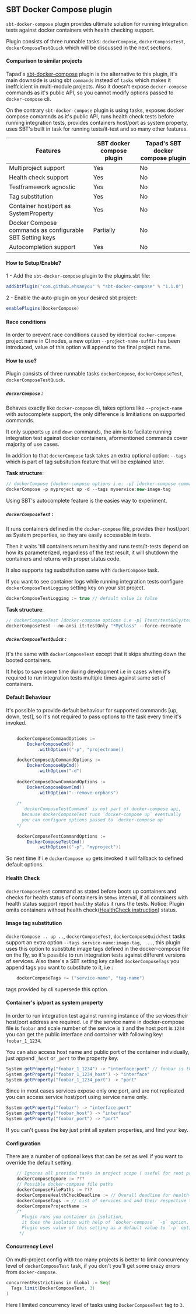 ## SBT Docker Compose plugin

`sbt-docker-compose` plugin provides ultimate solution for running integration tests against docker containers with health checking support.

Plugin consists of three runnable tasks: `dockerCompose`, `dockerComposeTest`, `dockerComposeTestQuick` which will be discussed in the next sections.

#### Comparison to similar projects

Tapad's [sbt-docker-compose](https://github.com/Tapad/sbt-docker-compose) plugin is the alternative to this plugin, it's main downside is using sbt `commands` instead of `tasks` which makes it ineffcicient in multi-module projects.
Also it doesn't expose `docker-compose` commands as it's public API, so you cannot modify options passed to `docker-compose` cli.

On the contrary `sbt-docker-compose` plugin is using tasks, exposes docker compose comamnds as it's public API, runs health check tests before running integration tests, provides containers host/port as system property, uses SBT's built in task for running tests/it-test and so many other features.

| Features                                                 | SBT docker compose plugin | Tapad's SBT docker compose plugin |
|----------------------------------------------------------|---------------------------|-----------------------------------|
| Multiproject support                                     | Yes                       | No                                |
| Health check support                                     | Yes                       | No                                |
| Testframework agnostic                                   | Yes                       | No                                |
| Tag substitution                                         | Yes                       | No                                |
| Container host/port as SystemProperty                    | Yes                       | No                                |
| Docker Compose commands as configurable SBT Setting keys | Partially                 | No                                |
| Autocompletion support                                   | Yes                       | No                                |

#### How to Setup/Enable?

1 - Add the `sbt-docker-compose` plugin to the plugins.sbt file:
```scala
addSbtPlugin("com.github.ehsanyou" % "sbt-docker-compose" % "1.1.0")
```
2 - Enable the auto-plugin on your desired sbt project:
```scala
enablePlugins(DockerCompose)
```

#### Race conditions

In order to prevent race conditions caused by identical `docker-compose` project name in CI nodes, a new option `--project-name-suffix` has been introduced, value of this option will append to the final project name.

#### How to use?

Plugin consists of three runnable tasks `dockerCompose`, `dockerComposeTest`, `dockerComposeTestQuick`.

##### `dockerCompose` :

Behaves exactly like `docker-compose` cli, takes options like `--project-name` with autocomplete support, the only difference is limitiations on supported commands.

It only supports `up` and `down` commands, the aim is to facilate running integration test against docker containers, aformentioned commands cover majority of use cases.

In addition to that `dockerCompose` task takes an extra optional option: `--tags` which is part of tag subsitution feature that will be explained later.

**Task structure**:
```sbt
// dockerCompose [docker-compose options i.e: -p] [docker-compose commands [up, down]] [docker-compose commands options]
dockerCompose -p myproject up -d --tags myservice:new-image-tag
```
Using SBT's autocomplete feature is the easies way to experiment.

##### `dockerComposeTest` :

It runs containers defined in the `docker-compose` file, provides their host/port as System properties, so they are easily accessable in tests.

Then it waits 'till containers return healthy and runs tests/it-tests depend on how its parameterized, regardless of the test result, it will shutdown the containers and returns with proper status code.

It also supports tag susbstitution same with `dockerCompose` task.

If you want to see container logs while running integration tests configure `dockerComposeTestLogging` setting key on your sbt project.

```sbt
dockerComposeTestLogging := true // default value is false
```

**Task structure**:
```sbt
// dockerComposeTest [docker-compose options i.e -p] [test/testOnly/testQuick/it:test,...] [docker-compose up command options: i.e --force-recreate]
dockerComposeTest --no-ansi it:testOnly "*MyClass" --force-recreate
```

##### `dockerComposeTestQuick` :

It's the same with `dockerComposeTest` except that it skips shutting down the booted containers.

It helps to save some time during development i.e in cases when it's required to run integration tests multiple times against same set of containers.

#### Default Behaviour

It's possible to provide default behaviour for supported commands [up, down, test], so it's not required to pass options to the task every time it's invoked.

```sbt

    dockerComposeCommandOptions :=
        DockerComposeCmd()
            .withOption(("-p", "projectname))

    dockerComposeUpCommandOptions := 
        DockerComposeUpCmd()
            .withOption("-d")
            
    dockerComposeDownCommandOptions := 
        DockerComposeDownCmd()
            .withOption("--remove-orphans")
            
    /* 
      `dockerComposeTestCommand` is not part of docker-compose api,
      because dockerComposeTest runs `docker-compose up` eventually 
      you can configure options passed to `docker-compose up`
    */
    
    dockerComposeTestCommandOptions := 
        DockerComposeTestCmd()
            .withOption(("-p", "myproject"))

```

So next time if i.e `dockerCompose up` gets invoked it will fallback to defined default options.

#### Health Check

`dockerComposeTest` command as stated before boots up containers and checks for health status of containers in `500ms` interval, if all containers with health status support report `healthy` status it runs the tests.
Notice: Plugin omits containers without health check([HealthCheck instruction](https://docs.docker.com/engine/reference/builder/#healthcheck)) status.

#### Image tag substitution

`dockerCompose .. up ..`, `dockerComposeTest`, `dockerComposeQuickTest` tasks support an extra option `--tags service-name:image-tag, ...`, this plugin uses this option to substitute image tags defined in the docker-compose file on the fly, so it's possible to run integration tests against different versions of services.
Also there's a SBT setting key called `dockerComposeTags` you append tags you want to substitute to it, i.e :
```sbt
    dockerComposeTags += ("service-name", "tag-name")
```
tags provided by cli supersede this option.

#### Container's ip/port as system property

In order to run integration test against running instance of the services their host/port address are required.
i.e if the service name in docker-compose file is `foobar` and scale number of the service is `1` and the host port is `1234` you can get the public interface and container with following key:
`foobar_1_1234`.

You can also access host name and public port of the container individually, just append `_host` or `_port` to the property key.

```scala
System.getProperty("foobar_1_1234") -> "interface:port" // foobar is the service name defined in docker-compose file, 1 is scale number and 1234 is host port of the container
System.getProperty("foobar_1_1234_host") -> "interface"
System.getProperty("foobar_1_1234_port") -> "port"
```

Since in most cases services expose only one port, and are not replicated you can access service host/port using service name only.

```scala
System.getProperty("foobar") -> "interface:port"
System.getProperty("foobar_host") -> "interface"
System.getProperty("foobar_port") -> "port"
```

If you can't guess the key just print all system properties, and find your key.


#### Configuration

There are a number of optional keys that can be set as well if you want to override the default setting.
```scala
    // Ignores all provided tasks in project scope ( useful for root projects in multi-project configuration )"
    dockerComposeIgnore := ???
    // Possible docker-compose file paths 
    dockerComposeFilePaths := ???
    dockerComposeHealthCheckDeadline := // Overall deadline for health-checking
    dockerComposeTags := // List of services and and their respective tag you'd like to override, --tags option in cli will supersede tags defined in this setting key.
    dockerComposeProjectName := 
    /* 
      Plugin runs you container in isolation,
      it does the isolation with help of `docker-compose` `-p` option.
      Plugin uses value of this setting as a default value to `-p` option.
     */

``` 

#### Concurrency Level

On multi-project config with too many projects is better to limit concurrency level of `dockerComposeTest` task, if you don't you'll get some crazy errors from `docker-compose`.

```scala
concurrentRestrictions in Global := Seq(
  Tags.limit(DockerComposeTest, 3)
)
```

Here I limited concurrency level of tasks using `DockerComposeTest` tag to `3`.

